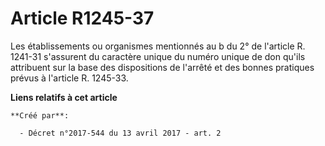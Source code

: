 # Article R1245-37

Les établissements ou organismes mentionnés au b du 2° de l'article R. 1241-31 s'assurent du caractère unique du numéro
unique de don qu'ils attribuent sur la base des dispositions de l'arrêté et des bonnes pratiques prévus à l'article R.
1245-33.

**Liens relatifs à cet article**

	**Créé par**:

	  - Décret n°2017-544 du 13 avril 2017 - art. 2
